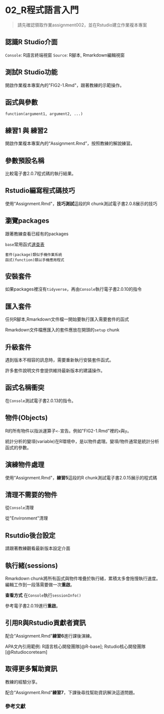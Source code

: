 # 02_R程式語言入門

<!--- 上課日期: 20210930 --->


> 請先確認領取作業assignment002，並在Rstudio建立作業複本專案

## 認識R Studio介面

`Console`: R語言終端視窗
`Source`: R腳本, Rmarkdown編輯視窗

## 測試R Studio功能

開啟作業複本專案內的"FIG2-1.Rmd"，跟著教練的示範操作。


## 函式與參數

```
function(argument1, argument2, ...)
```

## 練習1 與 練習2

開啟作業複本專案內的“Assignment.Rmd”，按照教練的解說練習。


## 參數預設名稱

比較電子書2.0.7程式碼的執行結果。


## Rstudio編寫程式碼技巧

使用“Assignment.Rmd"，**技巧測試**這段的R chunk測試電子書2.0.8展示的技巧

## 瀏覽packages

跟著教練查看已經有的packages

`base`常用函式[速查表](files/base-r-TC.pdf)


```
套件(package)類似手機作業系統
函式(function)類以手機應用程式
```


## 安裝套件 

如果packages裡沒有`tidyverse`，再由`Console`執行電子書2.0.10的指令

## 匯入套件

仼何R腳本,Rmarkdown文件檔一開始要執行匯入需要套件的函式

Rmarkdown文件檔應匯入的套件應放在開頭的``` setup ``` chunk

## 升級套件

遇到版本不相容的訊息時，需要重新執行安裝套件函式。  

許多套件說明文件會提供維持最新版本的建議操作。


## 函式名稱衝突

在`Console`測試電子書2.0.13的指令。

## 物件(Objects)

R的所有物件以指派運算子`<-`宣告。例如"FIG2-1.Rmd"裡的`x`與`y`。

統計分析的變項(variable)在R環境中，是以物件處理。變項/物件通常是統計分析函式的參數。


## 演練物件處理

使用“Assignment.Rmd"，**練習5**這段的R chunk測試電子書2.0.15展示的程式碼

<!--- 首先在討論區回應**測試結果**的前五位同學，採計本次作業**演練活用度**評分。 --->

## 清理不需要的物件

從`Console`清理

從"Environment"清理


## Rsutdio後台設定

請跟著教練觀看最新版本設定介面


## 執行緒(sessions)

Rmarkdown chunk將所有函式與物件堆疊於執行緒，累積太多會拖慢執行速度。編輯工作到一段落需要做一次**重啟**。

**查看方式** 在`Console`執行`sessionInfo()`

參考電子書2.0.19進行**重啟**。


## 引用R與Rstudio貢獻者資訊

配合“Assignment.Rmd"**練習6**進行課後演練。

APA文內引用範例: R語言核心開發團隊[@R-base]; Rstudio核心開發團隊[@Rstudiocoreteam]

## 取得更多幫助資訊

教練的經驗分享。

配合“Assignment.Rmd"**練習7**，下課後尋找幫助資訊解決這道問題。


### 參考文獻
